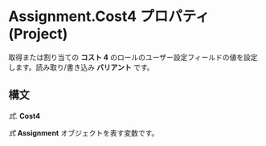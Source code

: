 
# Assignment.Cost4 プロパティ (Project)

取得または割り当ての **コスト 4** のロールのユーザー設定フィールドの値を設定します。読み取り/書き込み **バリアント** です。


## 構文

 _式_. **Cost4**

 _式_ **Assignment** オブジェクトを表す変数です。

